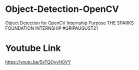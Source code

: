 # Object-Detection-OpenCV
Object Detection for OpenCV  Internship Purpose
THE SPARKS FOUNDATION INTERNSHIP  #GRIPAUGUST21
# Youtube Link
https://youtu.be/5xTQOyvH0VY
